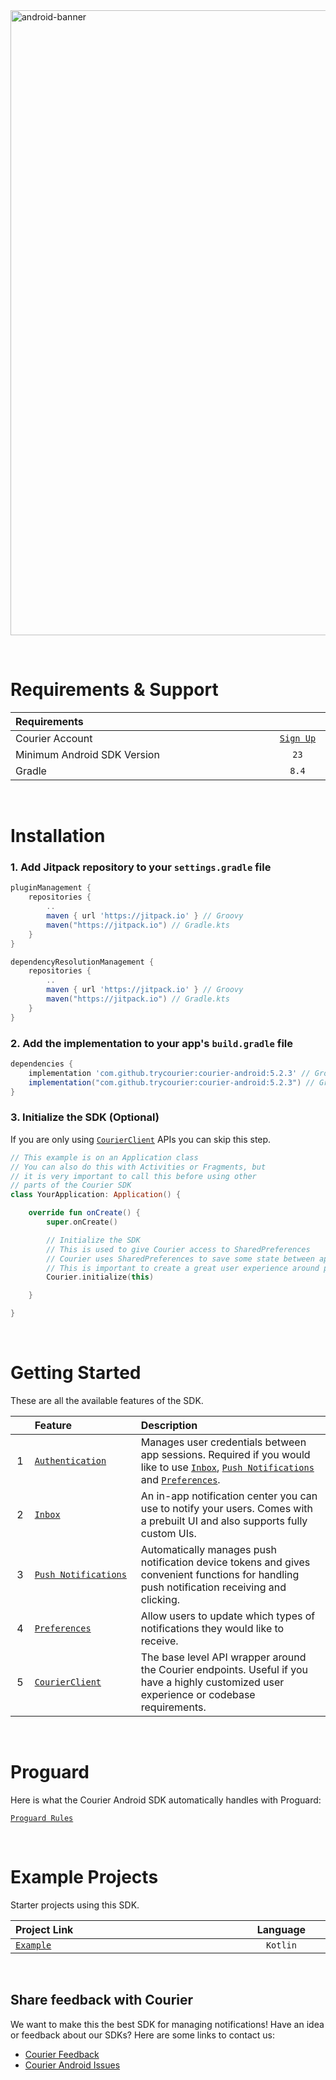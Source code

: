 <img width="1000" alt="android-banner" src="https://github.com/user-attachments/assets/e40f7db0-3b6c-4b5e-a2de-bf6d42b6751d">

&emsp;

# Requirements & Support

<table>
    <thead>
        <tr>
            <th width="880px" align="left">Requirements</th>
            <th width="140px" align="center"></th>
        </tr>
    </thead>
    <tbody>
        <tr width="600px">
            <td align="left">Courier Account</td>
            <td align="center">
                <a href="https://app.courier.com/channels/courier">
                    <code>Sign Up</code>
                </a>
            </td>
        </tr>
        <tr width="600px">
            <td align="left">Minimum Android SDK Version</td>
            <td align="center">
                <code>23</code>
            </td>
        </tr>
        <tr width="600px">
            <td align="left">Gradle</td>
            <td align="center">
               <code>8.4</code>
            </td>
        </tr>
    </tbody>
</table>

&emsp;

# Installation

### 1. Add Jitpack repository to your `settings.gradle` file

```gradle
pluginManagement {
    repositories {
        ..
        maven { url 'https://jitpack.io' } // Groovy
        maven("https://jitpack.io") // Gradle.kts
    }
}

dependencyResolutionManagement {
    repositories {
        ..
        maven { url 'https://jitpack.io' } // Groovy
        maven("https://jitpack.io") // Gradle.kts
    }
}
```

### 2. Add the implementation to your app's `build.gradle` file

```gradle
dependencies {
    implementation 'com.github.trycourier:courier-android:5.2.3' // Groovy
    implementation("com.github.trycourier:courier-android:5.2.3") // Gradle.kts
}
```

### 3. Initialize the SDK (Optional)

If you are only using <a href="https://github.com/trycourier/courier-android/blob/master/Docs/Client.md"><code>CourierClient</code></a> APIs you can skip this step.

```kotlin
// This example is on an Application class
// You can also do this with Activities or Fragments, but
// it is very important to call this before using other 
// parts of the Courier SDK
class YourApplication: Application() {

    override fun onCreate() {
        super.onCreate()

        // Initialize the SDK
        // This is used to give Courier access to SharedPreferences
        // Courier uses SharedPreferences to save some state between app sessions
        // This is important to create a great user experience around push notifications
        Courier.initialize(this)

    }

}
```

&emsp;

# Getting Started

These are all the available features of the SDK.

<table>
    <thead>
        <tr>
            <th width="25px"></th>
            <th width="250px" align="left">Feature</th>
            <th width="725px" align="left">Description</th>
        </tr>
    </thead>
    <tbody>
        <tr width="600px">
            <td align="center">
                1
            </td>
            <td align="left">
                <a href="https://github.com/trycourier/courier-android/blob/master/Docs/Authentication.md">
                    <code>Authentication</code>
                </a>
            </td>
            <td align="left">
                Manages user credentials between app sessions. Required if you would like to use <a href="https://github.com/trycourier/courier-android/blob/master/Docs/Inbox.md"><code>Inbox</code></a>, <a href="https://github.com/trycourier/courier-android/blob/master/Docs/PushNotifications.md"><code>Push Notifications</code></a> and <a href="https://github.com/trycourier/courier-android/blob/master/Docs/Preferences.md"><code>Preferences</code></a>.
            </td>
        </tr>
        <tr width="600px">
            <td align="center">
                2
            </td>
            <td align="left">
                <a href="https://github.com/trycourier/courier-android/blob/master/Docs/Inbox.md">
                    <code>Inbox</code>
                </a>
            </td>
            <td align="left">
                An in-app notification center you can use to notify your users. Comes with a prebuilt UI and also supports fully custom UIs.
            </td>
        </tr>
        <tr width="600px">
            <td align="center">
                3
            </td>
            <td align="left">
                <a href="https://github.com/trycourier/courier-android/blob/master/Docs/PushNotifications.md">
                    <code>Push Notifications</code>
                </a>
            </td>
            <td align="left">
                Automatically manages push notification device tokens and gives convenient functions for handling push notification receiving and clicking.
            </td>
        </tr>
        <tr width="600px">
            <td align="center">
                4
            </td>
            <td align="left">
                <a href="https://github.com/trycourier/courier-android/blob/master/Docs/Preferences.md">
                    <code>Preferences</code>
                </a>
            </td>
            <td align="left">
                Allow users to update which types of notifications they would like to receive.
            </td>
        </tr>
        <tr width="600px">
            <td align="center">
                5
            </td>
            <td align="left">
                <a href="https://github.com/trycourier/courier-android/blob/master/Docs/Client.md">
                    <code>CourierClient</code>
                </a>
            </td>
            <td align="left">
                The base level API wrapper around the Courier endpoints. Useful if you have a highly customized user experience or codebase requirements.
            </td>
        </tr>
    </tbody>
</table>

&emsp;

# Proguard

Here is what the Courier Android SDK automatically handles with Proguard:

<a href="https://github.com/trycourier/courier-android/blob/master/android/consumer-rules.pro">
    <code>Proguard Rules</code>
</a>

&emsp;

# Example Projects

Starter projects using this SDK.

<table>
    <thead>
        <tr>
            <th width="800px" align="left">Project Link</th>
            <th width="200px" align="center">Language</th>
        </tr>
    </thead>
    <tbody>
        <tr width="600px">
            <td align="left">
                <a href="https://github.com/trycourier/courier-android/tree/master/app">
                    <code>Example</code>
                </a>
            </td>
            <td align="center"><code>Kotlin</code></td>
        </tr>
    </tbody>
</table>

&emsp;

## **Share feedback with Courier**

We want to make this the best SDK for managing notifications! Have an idea or feedback about our SDKs? Here are some links to contact us:

- [Courier Feedback](https://feedback.courier.com/)
- [Courier Android Issues](https://github.com/trycourier/courier-android/issues)
